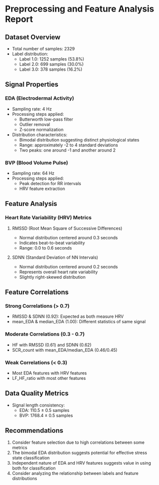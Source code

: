 # Preprocessing and Feature Analysis Report

## Dataset Overview
- Total number of samples: 2329
- Label distribution:
  * Label 1.0: 1252 samples (53.8%)
  * Label 2.0: 699 samples (30.0%)
  * Label 3.0: 378 samples (16.2%)

## Signal Properties
### EDA (Electrodermal Activity)
- Sampling rate: 4 Hz
- Processing steps applied:
  * Butterworth low-pass filter
  * Outlier removal
  * Z-score normalization
- Distribution characteristics:
  * Bimodal distribution suggesting distinct physiological states
  * Range: approximately -2 to 4 standard deviations
  * Two peaks: one around -1 and another around 2

### BVP (Blood Volume Pulse)
- Sampling rate: 64 Hz
- Processing steps applied:
  * Peak detection for RR intervals
  * HRV feature extraction

## Feature Analysis
### Heart Rate Variability (HRV) Metrics
1. RMSSD (Root Mean Square of Successive Differences)
   - Normal distribution centered around 0.3 seconds
   - Indicates beat-to-beat variability
   - Range: 0.0 to 0.6 seconds

2. SDNN (Standard Deviation of NN Intervals)
   - Normal distribution centered around 0.2 seconds
   - Represents overall heart rate variability
   - Slightly right-skewed distribution

## Feature Correlations
### Strong Correlations (> 0.7)
- RMSSD & SDNN (0.92): Expected as both measure HRV
- mean_EDA & median_EDA (1.00): Different statistics of same signal

### Moderate Correlations (0.3 - 0.7)
- HF with RMSSD (0.61) and SDNN (0.62)
- SCR_count with mean_EDA/median_EDA (0.46/0.45)

### Weak Correlations (< 0.3)
- Most EDA features with HRV features
- LF_HF_ratio with most other features

## Data Quality Metrics
- Signal length consistency:
  * EDA: 110.5 $\pm$ 0.5 samples
  * BVP: 1768.4 $\pm$ 0.5 samples

## Recommendations
1. Consider feature selection due to high correlations between some metrics
2. The bimodal EDA distribution suggests potential for effective stress state classification
3. Independent nature of EDA and HRV features suggests value in using both for classification
4. Consider analyzing the relationship between labels and feature distributions

